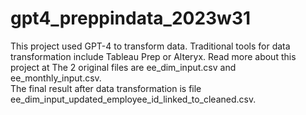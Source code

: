 # gpt4_preppindata_2023w31
This project used GPT-4 to transform data.  Traditional tools for data transformation include Tableau Prep or Alteryx.
Read more about this project at
The 2 original files are ee_dim_input.csv and ee_monthly_input.csv.  
The final result after data transformation is file ee_dim_input_updated_employee_id_linked_to_cleaned.csv.
